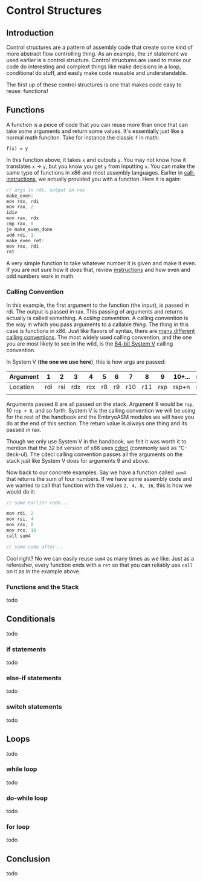 # Control Structures

## Introduction
Control structures are a pattern of assembly code that create some kind of more abstract flow controlling thing. As an example, the `if` statement we used earlier is a control structure. Control structures are used to make our code do interesting and complext things like make decisions in a loop, conditional do stuff, and easily make code reusable and understandable. 

The first up of these control structures is one that makes code easy to reuse: functions!

## Functions

A function is a peice of code that you can reuse more than once that can take some arguments and return some values. It's essentially just like a normal math funciton. Take for instance the classic `f` in math:
```
f(x) = y
```

In this function above, it takes `x` and outputs `y`. You may not know how it translates `x` -> `y`, but you know you get `y` from inputting `x`. You can make the same type of functions in x86 and most assembly languages. Earlier in [call-instructions](./instructions.md#call-instructions), we actually provided you with a function. Here it is again:
```c
// args in rdi, output in rax
make_even:
mov rdx, rdi
mov rax, 2 
idiv 
mov rax, rdx    
cmp rax, 0 
je make_even_done
add rdi, 1
make_even_ret:
mov rax, rdi
ret
```

A very simple function to take whatever number it is given and make it even. If you are not sure how it does that, review [instructions](./instructions.md) and how even and odd numbers work in math.

### Calling Convention

In this example, the first argument to the function (the input), is passed in rdi. The output is passed in rax. This passing of arguments and returns actually is called something. A _calling convention_. A calling convention is the way in which you pass arguments to a callable _thing_. The _thing_ in this case is functions in x86. Just like flavors of syntax, there are [many different calling conventions](https://riptutorial.com/x86/topic/3261/calling-conventions). The most widely used calling convention, and the one you are most likely to see in the wild, is the [64-bit System V](https://riptutorial.com/x86/example/11197/64-bit-system-v) calling convention. 

In System V (**the one we use here**), this is how args are passed:

| Argument | 1   | 2   | 3   | 4   | 5  | 6  | 7   | 8   | 9   | 10+... | return |
|----------|-----|-----|-----|-----|----|----|-----|-----|-----|--------|--------|
| Location | rdi | rsi | rdx | rcx | r8 | r9 | r10 | r11 | rsp | rsp+n  | rax    |
|          |     |     |     |     |    |    |     |     |     |        |        |

Arguments passed 8 are all passed on the stack. Argument 9 would be `rsp`, 10 `rsp + 8`, and so forth. System V is the calling convention we will be using for the rest of the handbook and the EmbryoASM modules we will have you do at the end of this section. The return value is always one thing and its passed in rax. 

Though we only use System V in the handbook, we felt it was worth it to mention that the 32 bit version of x86 uses [cdecl](https://riptutorial.com/x86/example/11196/32-bit-cdecl) (commonly said as "C-deck-ul). The cdecl calling convention passes all the arguments on the stack just like System V does for arguments 9 and above.  

Now back to our concrete examples. Say we have a function called `sum4` that returns the sum of four numbers. If we have some assembly code and we wanted to call that function with the values `2, 4, 8, 16`, this is how we would do it:

```c 
// some earlier code...

mov rdi, 2
mov rsi, 4
mov rdx, 8
mov rcx, 16
call sum4

// some code after...
```

Cool right? No we can easily reuse `sum4` as many times as we like. Just as a referesher, every function ends with a `ret` so that you can reliably use `call` on it as in the example above. 

### Functions and the Stack
todo

## Conditionals
todo
### if statements
todo

### else-if statements 
todo

### switch statements
todo

## Loops
todo
### while loop
todo
### do-while loop
todo
### for loop
todo

## Conclusion
todo